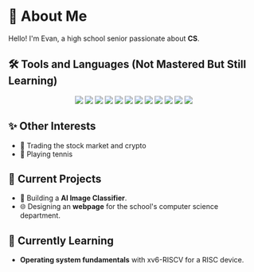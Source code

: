 # 🌟 About Me

  Hello! I'm Evan, a high school senior passionate about **CS**.

## 🛠️ Tools and Languages (Not Mastered But Still Learning)

<p align="center">
  <img src="https://img.shields.io/badge/-Python-3776AB?logo=python&logoColor=white&style=flat-square" />
  <img src="https://img.shields.io/badge/-Java-007396?logo=java&logoColor=white&style=flat-square" />
  <img src="https://img.shields.io/badge/-C-00599C?logo=c&logoColor=white&style=flat-square" />
  <img src="https://img.shields.io/badge/-JavaScript-F7DF1E?logo=javascript&logoColor=black&style=flat-square" />
  <img src="https://img.shields.io/badge/-HTML5-E34F26?logo=html5&logoColor=white&style=flat-square" />
  <img src="https://img.shields.io/badge/-CSS3-1572B6?logo=css3&logoColor=white&style=flat-square" />
  <img src="https://img.shields.io/badge/-Pandas-150458?logo=pandas&logoColor=white&style=flat-square" />
  <img src="https://img.shields.io/badge/-Matplotlib-2088FF?logo=plotly&logoColor=white&style=flat-square" />
  <img src="https://img.shields.io/badge/-Django-092E20?logo=django&logoColor=white&style=flat-square" />
  <img src="https://img.shields.io/badge/-Linux-FCC624?logo=linux&logoColor=black&style=flat-square" />
  <img src="https://img.shields.io/badge/-Git-F05032?logo=git&logoColor=white&style=flat-square" />
  <img src="https://img.shields.io/badge/-VS_Code-007ACC?logo=visual-studio-code&logoColor=white&style=flat-square" />
</p>

## ✨ Other Interests

- 🔢 Trading the stock market and crypto
- 🎾 Playing tennis

## 🔭 Current Projects

- 🚀 Building a **AI Image Classifier**.
- 🌐 Designing an **webpage** for the school's computer science department.

## 🌱 Currently Learning

- **Operating system fundamentals** with xv6-RISCV for a RISC device.
